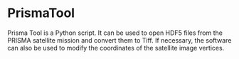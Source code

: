 # PrismaTool
Prisma Tool is a Python script. It can be used to open HDF5 files from the PRISMA satellite mission and convert them to Tiff. If necessary, the software can also be used to modify the coordinates of the satellite image vertices.
